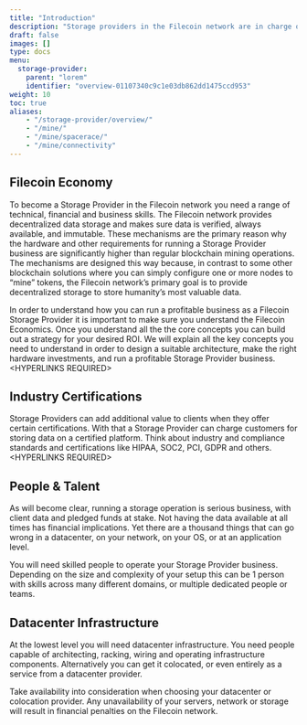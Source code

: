```yaml
---
title: "Introduction"
description: "Storage providers in the Filecoin network are in charge of storing, providing content and issuing new blocks."
draft: false
images: []
type: docs
menu:
  storage-provider:
    parent: "lorem"
    identifier: "overview-01107340c9c1e03db862dd1475ccd953"
weight: 10
toc: true
aliases:
    - "/storage-provider/overview/"
    - "/mine/"
    - "/mine/spacerace/"
    - "/mine/connectivity"
---
```



## **Filecoin Economy**

To become a Storage Provider in the Filecoin network you need a range of technical, financial and business skills. The Filecoin network provides decentralized data storage and makes sure data is verified, always available, and immutable. These mechanisms are the primary reason why the hardware and other requirements for running a Storage Provider business are significantly higher than regular blockchain mining operations. The mechanisms are designed this way because, in contrast to some other blockchain solutions where you can simply configure one or more nodes to “mine” tokens, the Filecoin network’s primary goal is to provide decentralized storage to store humanity’s most valuable data.

In order to understand how you can run a profitable business as a Filecoin Storage Provider it is important to make sure you understand the Filecoin Economics. Once you understand all the the core concepts you can build out a strategy for your desired ROI. We will explain all the key concepts you need to understand in order to design a suitable architecture, make the right hardware investments, and run a profitable Storage Provider business. &lt;HYPERLINKS REQUIRED>


## **Industry Certifications**

Storage Providers can add additional value to clients when they offer certain certifications. With that a Storage Provider can charge customers for storing data on a certified platform. Think about industry and compliance standards and certifications like HIPAA, SOC2, PCI, GDPR and others. &lt;HYPERLINKS REQUIRED>


## **People & Talent**

As will become clear, running a storage operation is serious business, with client data and pledged funds at stake. Not having the data available at all times has financial implications. Yet there are a thousand things that can go wrong in a datacenter, on your network, on your OS, or at an application level.

You will need skilled people to operate your Storage Provider business. Depending on the size and complexity of your setup this can be 1 person with skills across many different domains, or multiple dedicated people or teams.


## **Datacenter Infrastructure**

At the lowest level you will need datacenter infrastructure. You need people capable of architecting, racking, wiring and operating infrastructure components. Alternatively you can get it colocated, or even entirely as a service from a datacenter provider.

Take availability into consideration when choosing your datacenter or colocation provider. Any unavailability of your servers, network or storage will result in financial penalties on the Filecoin network.